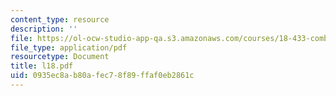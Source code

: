 ```yaml
---
content_type: resource
description: ''
file: https://ol-ocw-studio-app-qa.s3.amazonaws.com/courses/18-433-combinatorial-optimization-fall-2003/0935ec8ab80afec78f89ffaf0eb2861c_l18.pdf
file_type: application/pdf
resourcetype: Document
title: l18.pdf
uid: 0935ec8a-b80a-fec7-8f89-ffaf0eb2861c
---
```

